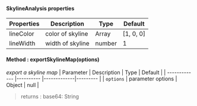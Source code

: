 #### SkylineAnalysis properties

| Properties   | Description              | Type    | Default          |
| ------ | ----------------- | ------- | --------------- |
| lineColor | color of skyline | Array | [1, 0, 0]           |
| lineWidth  | width of skyline      | number  | 1             |

#### Method : exportSkylineMap(options)
_export a skyline map_
| Parameter | Description | Type | Default |
| ------------- |---------- |-------------|--------- |
| `options`     | parameter options | Object | null |
> returns :
base64: String
